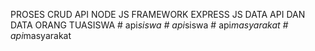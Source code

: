 PROSES CRUD API NODE JS FRAMEWORK EXPRESS JS DATA API DAN DATA ORANG TUASISWA
#   a p i _ s i s w a  
 #   a p i _ s i s w a  
 #   a p i _ m a s y a r a k a t  
 #   a p i _ m a s y a r a k a t  
 